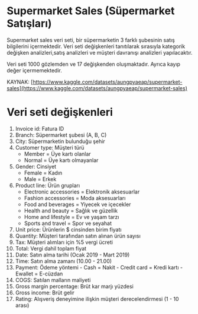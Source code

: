 # **Supermarket Sales (Süpermarket Satışları)**
Supermarket sales veri seti, bir süpermarketin 3 farklı şubesinin satış bilgilerini içermektedir. Veri seti değişkenleri tanıtılarak sırasıyla kategorik değişken analizleri,satış analizleri ve müşteri davranışı analizleri yapılacaktır.

Veri seti 1000 gözlemden ve 17 değişkenden oluşmaktadır. Ayrıca kayıp değer içermemektedir.

KAYNAK:  [https://www.kaggle.com/datasets/aungpyaeap/supermarket-sales](https://www.kaggle.com/datasets/aungpyaeap/supermarket-sales)

#   **Veri seti değişkenleri**

1.  Invoice id: Fatura ID
2.  Branch: Süpermarket şubesi (A, B, C)
3.  City: Süpermarketin bulunduğu şehir
4.  Customer type: Müşteri türü
    -   Member = Üye kartı olanlar
    -   Normal = Üye kartı olmayanlar
5.  Gender: Cinsiyet
    -   Female = Kadın
    -   Male = Erkek
6.  Product line: Ürün grupları
    -   Electronic accessories = Elektronik aksesuarlar
    -   Fashion accessories = Moda aksesuarları
    -   Food and beverages = Yiyecek ve içecekler
    -   Health and beauty = Sağlık ve güzellik
    -   Home and lifestyle = Ev ve yaşam tarzı
    -   Sports and travel = Spor ve seyahat
7.  Unit price: Ürünlerin $ cinsinden birim fiyatı
8.  Quantity: Müşteri tarafından satın alınan ürün sayısı
9.  Tax: Müşteri alımları için %5 vergi ücreti
10.  Total: Vergi dahil toplam fiyat
11.  Date: Satın alma tarihi (Ocak 2019 - Mart 2019)
12.  Time: Satın alma zamanı (10.00 - 21.00)
13.  Payment: Ödeme yöntemi
    -   Cash = Nakit
    -   Credit card = Kredi kartı
    -   Ewallet = E-cüzdan
14.  COGS: Satılan malların maliyeti
15.  Gross margin percentage: Brüt kar marjı yüzdesi
16.  Gross income: Brüt gelir
17.  Rating: Alışveriş deneyimine ilişkin müşteri derecelendirmesi (1 - 10 arası)